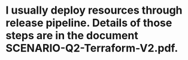 # I usually deploy resources through release pipeline. Details of  those steps are in the document SCENARIO-Q2-Terraform-V2.pdf. 

